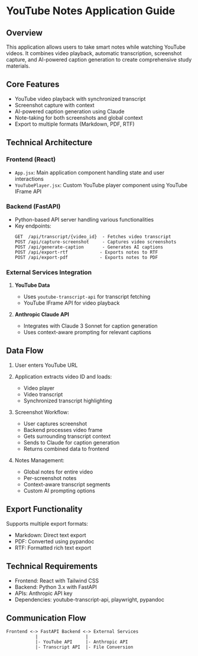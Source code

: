 # YouTube Notes Application Guide

## Overview
This application allows users to take smart notes while watching YouTube videos. It combines video playback, automatic transcription, screenshot capture, and AI-powered caption generation to create comprehensive study materials.

## Core Features
- YouTube video playback with synchronized transcript
- Screenshot capture with context
- AI-powered caption generation using Claude
- Note-taking for both screenshots and global context
- Export to multiple formats (Markdown, PDF, RTF)

## Technical Architecture

### Frontend (React)
- `App.jsx`: Main application component handling state and user interactions
- `YouTubePlayer.jsx`: Custom YouTube player component using YouTube IFrame API

### Backend (FastAPI)
- Python-based API server handling various functionalities
- Key endpoints:
  ```
  GET  /api/transcript/{video_id}  - Fetches video transcript
  POST /api/capture-screenshot     - Captures video screenshots
  POST /api/generate-caption       - Generates AI captions
  POST /api/export-rtf            - Exports notes to RTF
  POST /api/export-pdf            - Exports notes to PDF
  ```

### External Services Integration
1. **YouTube Data**
   - Uses `youtube-transcript-api` for transcript fetching
   - YouTube IFrame API for video playback

2. **Anthropic Claude API**
   - Integrates with Claude 3 Sonnet for caption generation
   - Uses context-aware prompting for relevant captions

## Data Flow
1. User enters YouTube URL
2. Application extracts video ID and loads:
   - Video player
   - Video transcript
   - Synchronized transcript highlighting

3. Screenshot Workflow:
   - User captures screenshot
   - Backend processes video frame
   - Gets surrounding transcript context
   - Sends to Claude for caption generation
   - Returns combined data to frontend

4. Notes Management:
   - Global notes for entire video
   - Per-screenshot notes
   - Context-aware transcript segments
   - Custom AI prompting options

## Export Functionality
Supports multiple export formats:
- Markdown: Direct text export
- PDF: Converted using pypandoc
- RTF: Formatted rich text export

## Technical Requirements
- Frontend: React with Tailwind CSS
- Backend: Python 3.x with FastAPI
- APIs: Anthropic API key
- Dependencies: youtube-transcript-api, playwright, pypandoc

## Communication Flow
```
Frontend <-> FastAPI Backend <-> External Services
           |                  |
           |- YouTube API     |- Anthropic API
           |- Transcript API  |- File Conversion
```
